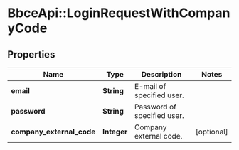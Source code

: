 # BbceApi::LoginRequestWithCompanyCode

## Properties
Name | Type | Description | Notes
------------ | ------------- | ------------- | -------------
**email** | **String** | E-mail of specified user. | 
**password** | **String** | Password of specified user. | 
**company_external_code** | **Integer** | Company external code. | [optional] 

